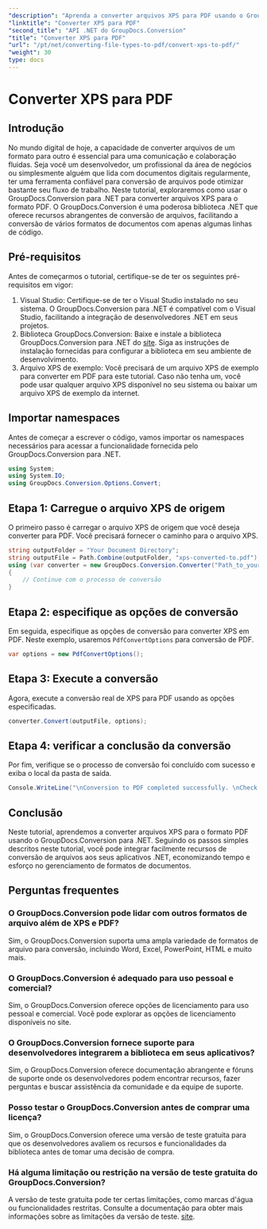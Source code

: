 ```yaml
---
"description": "Aprenda a converter arquivos XPS para PDF usando o GroupDocs.Conversion para .NET. Passos simples para uma conversão perfeita de formatos de documentos."
"linktitle": "Converter XPS para PDF"
"second_title": "API .NET do GroupDocs.Conversion"
"title": "Converter XPS para PDF"
"url": "/pt/net/converting-file-types-to-pdf/convert-xps-to-pdf/"
"weight": 30
type: docs
---
```

# Converter XPS para PDF


## Introdução
No mundo digital de hoje, a capacidade de converter arquivos de um formato para outro é essencial para uma comunicação e colaboração fluidas. Seja você um desenvolvedor, um profissional da área de negócios ou simplesmente alguém que lida com documentos digitais regularmente, ter uma ferramenta confiável para conversão de arquivos pode otimizar bastante seu fluxo de trabalho.
Neste tutorial, exploraremos como usar o GroupDocs.Conversion para .NET para converter arquivos XPS para o formato PDF. O GroupDocs.Conversion é uma poderosa biblioteca .NET que oferece recursos abrangentes de conversão de arquivos, facilitando a conversão de vários formatos de documentos com apenas algumas linhas de código.
## Pré-requisitos
Antes de começarmos o tutorial, certifique-se de ter os seguintes pré-requisitos em vigor:
1. Visual Studio: Certifique-se de ter o Visual Studio instalado no seu sistema. O GroupDocs.Conversion para .NET é compatível com o Visual Studio, facilitando a integração de desenvolvedores .NET em seus projetos.
2. Biblioteca GroupDocs.Conversion: Baixe e instale a biblioteca GroupDocs.Conversion para .NET do [site](https://releases.groupdocs.com/conversion/net/). Siga as instruções de instalação fornecidas para configurar a biblioteca em seu ambiente de desenvolvimento.
3. Arquivo XPS de exemplo: Você precisará de um arquivo XPS de exemplo para converter em PDF para este tutorial. Caso não tenha um, você pode usar qualquer arquivo XPS disponível no seu sistema ou baixar um arquivo XPS de exemplo da internet.

## Importar namespaces
Antes de começar a escrever o código, vamos importar os namespaces necessários para acessar a funcionalidade fornecida pelo GroupDocs.Conversion para .NET.
```csharp
using System;
using System.IO;
using GroupDocs.Conversion.Options.Convert;
```
## Etapa 1: Carregue o arquivo XPS de origem
O primeiro passo é carregar o arquivo XPS de origem que você deseja converter para PDF. Você precisará fornecer o caminho para o arquivo XPS.
```csharp
string outputFolder = "Your Document Directory";
string outputFile = Path.Combine(outputFolder, "xps-converted-to.pdf");
using (var converter = new GroupDocs.Conversion.Converter("Path_to_your_XPS_file"))
{
    // Continue com o processo de conversão
}
```
## Etapa 2: especifique as opções de conversão
Em seguida, especifique as opções de conversão para converter XPS em PDF. Neste exemplo, usaremos `PdfConvertOptions` para conversão de PDF.
```csharp
var options = new PdfConvertOptions();
```
## Etapa 3: Execute a conversão
Agora, execute a conversão real de XPS para PDF usando as opções especificadas.
```csharp
converter.Convert(outputFile, options);
```
## Etapa 4: verificar a conclusão da conversão
Por fim, verifique se o processo de conversão foi concluído com sucesso e exiba o local da pasta de saída.
```csharp
Console.WriteLine("\nConversion to PDF completed successfully. \nCheck output in {0}", outputFolder);
```

## Conclusão
Neste tutorial, aprendemos a converter arquivos XPS para o formato PDF usando o GroupDocs.Conversion para .NET. Seguindo os passos simples descritos neste tutorial, você pode integrar facilmente recursos de conversão de arquivos aos seus aplicativos .NET, economizando tempo e esforço no gerenciamento de formatos de documentos.
## Perguntas frequentes
### O GroupDocs.Conversion pode lidar com outros formatos de arquivo além de XPS e PDF?
Sim, o GroupDocs.Conversion suporta uma ampla variedade de formatos de arquivo para conversão, incluindo Word, Excel, PowerPoint, HTML e muito mais.
### O GroupDocs.Conversion é adequado para uso pessoal e comercial?
Sim, o GroupDocs.Conversion oferece opções de licenciamento para uso pessoal e comercial. Você pode explorar as opções de licenciamento disponíveis no site.
### O GroupDocs.Conversion fornece suporte para desenvolvedores integrarem a biblioteca em seus aplicativos?
Sim, o GroupDocs.Conversion oferece documentação abrangente e fóruns de suporte onde os desenvolvedores podem encontrar recursos, fazer perguntas e buscar assistência da comunidade e da equipe de suporte.
### Posso testar o GroupDocs.Conversion antes de comprar uma licença?
Sim, o GroupDocs.Conversion oferece uma versão de teste gratuita para que os desenvolvedores avaliem os recursos e funcionalidades da biblioteca antes de tomar uma decisão de compra.
### Há alguma limitação ou restrição na versão de teste gratuita do GroupDocs.Conversion?
A versão de teste gratuita pode ter certas limitações, como marcas d'água ou funcionalidades restritas. Consulte a documentação para obter mais informações sobre as limitações da versão de teste. [site](https://releases.groupdocs.com/conversion/net/).